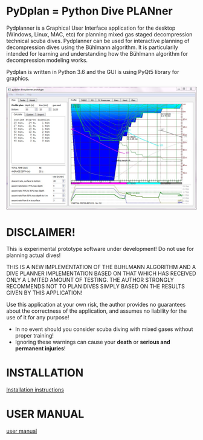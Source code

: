 # PyDplan = Python Dive PLANner

Pydplanner is a Graphical User Interface application for the desktop (Windows, Linux, MAC, etc)
for planning mixed gas staged decompression technical scuba dives. 
Pydplanner can be used for interactive planning of decompression dives using the Bühlmann algorithm.
It is particularily intended for learning and understanding how the Bühlmann algorithm for decompression modeling works.

Pydplan is written in Python 3.6 and the GUI is using PyQt5 library for graphics.

![mainwin-shorturl](/doc/pyd_mainscreen.JPG)

# DISCLAIMER!
This is experimental prototype software under development! Do not use for planning actual dives!

THIS IS A NEW IMPLEMENTATION OF THE BUHLMANN ALGORITHM AND A DIVE PLANNER IMPLEMENTATION BASED ON THAT WHICH HAS RECEIVED ONLY A LIMITED AMOUNT OF TESTING. THE AUTHOR STRONGLY RECOMMENDS NOT TO PLAN DIVES SIMPLY BASED ON THE RESULTS GIVEN BY THIS APPLICATION!

Use this application at your own risk, the author provides no guarantees about the correctness of the application, and assumes no liability for the use of it for any purpose!
* In no event should you consider scuba diving with mixed gases without proper training!
* Ignoring these warnings can cause your **death** or **serious and permanent injuries**!

# INSTALLATION
[Installation instructions](/doc/installation_v2.md)

# USER MANUAL
[user manual](/doc/user_manual_v2.md)

